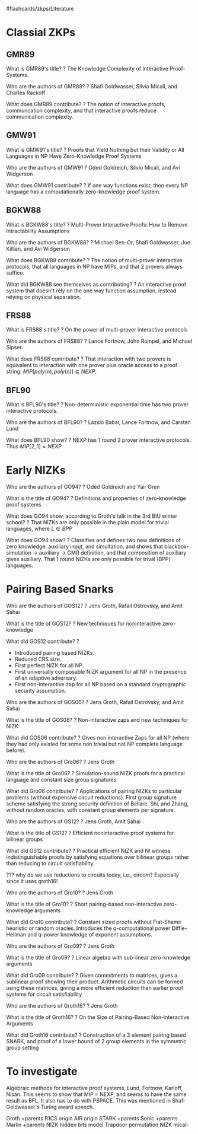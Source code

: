 #flashcards/zkps/Literature

# Classial ZKPs

## GMR89

What is GMR89's title?
?
The Knowledge Complexity of Interactive Proof-Systems.
<!--SR:2022-06-16,51,250-->

Who are the authors of GMR89?
?
Shafi Goldwasser, Silvio Micali, and Charles Rackoff
<!--SR:2022-06-12,40,210-->

What does GMR89 contribute?
?
The notion of interactive proofs, communcation complexity, and that interactive proofs reduce communication complexity.
<!--SR:2022-05-29,28,190-->

## GMW91

What is GMW91's title?
?
Proofs that Yield Nothing but their Validity or All Languages in NP Have Zero-Knowledge Proof Systems
<!--SR:2022-06-10,20,130-->

Who are the authors of GMW91
?
Oded Goldreich, Silvio Micali, and Avi Widgerson
<!--SR:2022-06-27,42,190-->

What does GMW91 contribute?
?
If one way functions exist, then every NP language has a computationally zero-knowledge proof system.
<!--SR:2022-05-26,10,150-->

## BGKW88

What is BGKW88's title?
?
Multi-Prover Interactive Proofs: How to Remove Intractability Assumptions
<!--SR:2022-06-15,33,170-->

Who are the authors of BGKW88?
?
Michael Ben-Or, Shafi Goldwasser, Joe Killian, and Avi Widgerson
<!--SR:2022-05-29,16,150-->

What does BGKW88 contribute?
?
The notion of multi-prover interactive protocols, that all languages in NP have MIPs, and that 2 provers always suffice.
<!--SR:2022-05-28,19,150-->

What did BGKW88 see themselves as contributing?
?
An interactive proof system that doesn't rely on the one way function assumption, instead relying on physical separation.
<!--SR:2022-05-22,13,150-->

## FRS88

What is FRS88's title?
?
On the power of multi-prover interactive protocols
<!--SR:2022-06-04,37,210-->

Who are the authors of FRS88?
?
Lance Fortnow, John Rompel, and Michael Sipser.
<!--SR:2022-06-05,26,170-->

What does FRS88 contribute?
?
That interaction with two provers is equivalent to interaction with one prover plus oracle access to a proof string. $MIP[poly(n), poly(n)] \subseteq NEXP$.
<!--SR:2022-05-29,12,130-->

## BFL90

What is BFL90's title?
?
Non-deterministic exponential time has two prover interactive protocols.
<!--SR:2022-05-29,9,130-->

Who are the authors of BFL90?
?
Lázsló Babai, Lance Fortnow, and Carsten Lund
<!--SR:2022-06-26,41,190-->

What does BFL90 show?
?
NEXP has 1 round 2 prover interactive protocols. Thus $MIP[2, 1] = NEXP$
<!--SR:2022-05-24,14,150-->



# Early NIZKs

Who are the authors of GO94?
?
Oded Goldreich and Yair Oren
<!--SR:2022-06-02,14,210-->

What is the title of GO94?
?
Definitions and properties of zero-knowledge proof systems
<!--SR:2022-05-22,6,170-->

What does GO94 show, according to Groth's talk in the 3rd BIU winter school?
?
That NIZKs are only possible in the plain model for trivial languages, where $L \in BPP$
<!--SR:2022-05-22,12,250-->

What does GO94 show?
?
Classifies and defines two new definitions of zero knowledge: auxiliary input, and simultation, and shows that blackbox-simulation -> auxiliary -> GMR definition, and that composition of auxiliary gives auxiliary.
That 1 round NIZKs are only possible for trival (BPP) languages.
<!--SR:2022-05-22,6,190-->


# Pairing Based Snarks

Who are the authors of GOS12?
?
Jens Groth, Rafail Ostrovsky, and Amit Sahai
<!--SR:2022-05-24,5,230-->

What is the title of GOS12?
?
New techniques for noninteractive zero-knowledge
<!--SR:2022-05-25,9,170-->

What did GOS12 contribute?
?
- Introduced pairing based NIZKs. 
 - Reduced CRS size. 
 - First perfect NIZK for all NP. 
 - First universally composable NIZK argument for all NP in the presence of an adaptive adversary. 
 - First non-interactive zap for all NP based on a standard cryptographic security assumption.
<!--SR:2022-05-22,1,130-->

Who are the authors of GOS06?
?
Jens Groth, Rafail Ostrovsky, and Amit Sahai
<!--SR:2022-06-18,29,250-->

What is the title of GOS06?
?
Non-interactive zaps and new techniques for NIZK
<!--SR:2022-05-22,1,130-->

What did GOS06 contribute?
?
Gives non interactive Zaps for all NP (where they had only existed for some non trivial but not NP complete language before).
<!--SR:2022-05-24,5,130-->

Who are the authors of Gro06?
?
Jens Groth
<!--SR:2022-06-12,25,250-->

What is the title of Gro06?
?
Simulation-sound NIZK proofs for a practical language and constant size group signatures
<!--SR:2022-05-22,1,130-->

What did Gro06 contribute?
?
Applications of pairing NIZKs to particular problems (without expensive circuit reductions). First group signature scheme satisfying the strong security definition of Bellare, Shi, and Zhang, without random oracles, with constant group elements per signature.
<!--SR:2022-05-22,1,130-->

Who are the authors of GS12?
?
Jens Groth, Amit Sahai
<!--SR:2022-06-21,32,250-->

What is the title of GS12?
?
Efficient noninteractive proof systems for bilinear groups
<!--SR:2022-05-22,1,130-->

What did GS12 contribute?
?
Practical efficient NIZK and NI witness indistinguishable proofs by satisfying equations over bilinear groups rather than reducing to circuit satisfiability.
<!--SR:2022-05-22,1,130-->

??? why do we use reductions to circuits today, i.e., circom? Especially since it uses groth16!

Who are the authors of Gro10?
?
Jens Groth
<!--SR:2022-06-02,17,230-->

What is the title of Gro10?
?
Short pairing-based non-interactive zero-knowledge arguments
<!--SR:2022-05-22,1,130-->

What did Gro10 contribute?
?
Constant sized proofs without Fiat-Shamir heuristic or random oracles. Introduces the q-computational power Diffie-Hellman and q-power knowledge of exponent assumptions.
<!--SR:2022-05-22,1,210-->

Who are the authors of Gro09?
?
Jens Groth
<!--SR:2022-06-20,30,250-->

What is the title of Gro09?
?
Linear algebra with sub-linear zero-knowledge arguments
<!--SR:2022-05-22,1,130-->

What did Gro09 contribute?
?
Given commitments to matrices, gives a sublinear proof showing their product. Arithmetic circuits can be formed using these matrices, giving a more efficient reduction than earlier proof systems for circuit satisfiability
<!--SR:2022-05-23,7,170-->

Who are the authors of Groth16?
?
Jens Groth
<!--SR:2022-06-15,27,250-->

What is the title of Groth16?
?
On the Size of Pairing-Based Non-interactive Arguments
<!--SR:2022-05-22,1,130-->

What did Groth16 contribute?
?
Construction of a 3 element pairing based SNARK, and proof of a lower bound of 2 group elements in the symmetric group setting
<!--SR:2022-05-29,13,210-->

# To investigate 
Algebraic methods for interactive proof systems, Lund, Fortnow, Karloff, Nisan.
This seems to show that MIP = NEXP, and seems to have the same result as BFL. It also has to do with PSPACE. This was mentioned in Shafi Goldwasser's Turing award speech.


Groth +parents
R1CS origin
AIR origin
STARK +parents
Sonic +parents
Marlin +parents
NIZK hidden bits model
Trapdoor permutation
NIZK micali